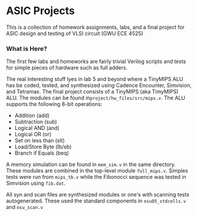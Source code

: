 # ASIC Projects

This is a collection of homework assignments, labs, and a final project for ASIC design and testing of VLSI circuit (GWU ECE 4525)

### What is Here?

The first few labs and homeworks are fairly trivial Verilog scripts and tests for simple pieces of hardware such as full adders.

The real interesting stuff lyes in lab 5 and beyond where a TinyMIPS ALU has be coded, tested, and synthesized using Cadence Encounter, Simvision, and Tetramax. The final project consists of a TinyMIPS (aka TimyMIPS) ALU. The modules can be found in`project/hw_files/src/mips.v`.  The ALU supports the following 8-bit operations:

  * Addition	(add)
  * Subtraction	(sub)
  * Logical AND	(and)
  * Logical OR	(or)
  * Set on less than (slt)
  * Load/Store Byte  (lb/sb)
  * Branch if Equals (beq)

A memory simulation can be found in `mem_sim.v` in the same directory.  These modules are combined in the top-level module `full_mips.v`.  Simples tests were run from `mips_tb.v` while the Fibonocci sequence was tested in Simvision using `fib.dat`. 

All syn and scan files are synthesized modules or one's with scanning tests autogenerated.  These used the standard components in `osu05_stdcells.v` and `osu_scan.v`
